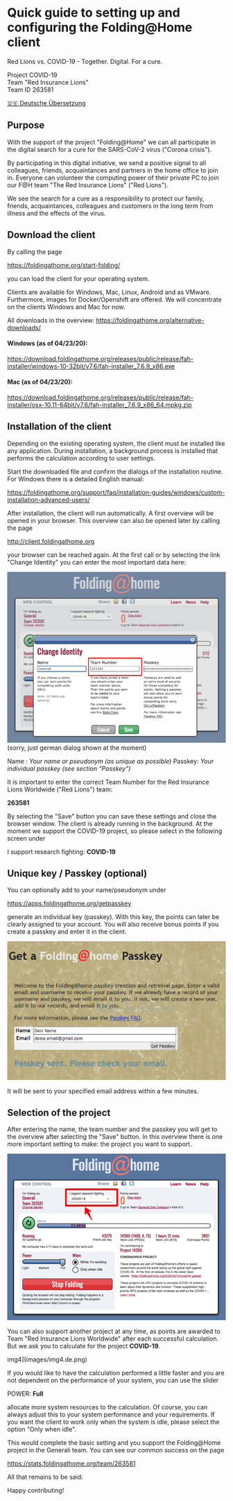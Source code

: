 # Quick guide to setting up and configuring the Folding@Home client

Red Lions vs. COVID-19 - Together. Digital. For a cure.

Project COVID-19  
Team "Red Insurance Lions"  
Team ID 263581  

[🇩🇪 Deutsche Übersetzung](README.de.md)

## Purpose
With the support of the project "Folding@Home" we can all participate in the digital search for a cure for the SARS-CoV-2 virus ("Corona crisis").

By participating in this digital initiative, we send a positive signal to all colleagues, friends, acquaintances and partners in the home office to join in. Everyone can volunteer the computing power of their private PC to join our F@H team "The Red Insurance Lions" ("Red Lions").

We see the search for a cure as a responsibility to protect our family, friends, acquaintances, colleagues and customers in the long term from illness and the effects of the virus.

## Download the client

By calling the page

https://foldingathome.org/start-folding/

you can load the client for your operating system.

Clients are available for Windows, Mac, Linux, Android and as VMware. Furthermore, images for Docker/Openshift are offered. We will concentrate on the clients Windows and Mac for now.

All downloads in the overview:
https://foldingathome.org/alternative-downloads/

#### Windows (as of 04/23/20):
https://download.foldingathome.org/releases/public/release/fah-installer/windows-10-32bit/v7.6/fah-installer_7.6.9_x86.exe

#### Mac (as of 04/23/20):
https://download.foldingathome.org/releases/public/release/fah-installer/osx-10.11-64bit/v7.6/fah-installer_7.6.9_x86_64.mpkg.zip

## Installation of the client

Depending on the existing operating system, the client must be installed like any application. During installation, a background process is installed that performs the calculation according to user settings.

Start the downloaded file and confirm the dialogs of the installation routine. For Windows there is a detailed English manual:

https://foldingathome.org/support/faq/installation-guides/windows/custom-installation-advanced-users/

After installation, the client will run automatically. A first overview will be opened in your browser. This overview can also be opened later by calling the page

http://client.foldingathome.org 

your browser can be reached again. At the first call or by selecting the link "Change Identity" you can enter the most important data here:

![img1](images/img1.de.png)
(sorry, just german dialog shown at the moment)

Name : _Your name or pseudonym (as unique as possible)_
Passkey: _Your individual passkey (see section "Passkey")_

It is important to enter the correct Team Number for the Red Insurance Lions Worldwide ("Red Lions") team:

**263581**

By selecting the "Save" button you can save these settings and close the browser window. The client is already running in the background. At the moment we support the COVID-19 project, so please select in the following screen under

I support research fighting: **COVID-19**

## Unique key / Passkey (optional)

You can optionally add to your name/pseudonym under

https://apps.foldingathome.org/getpasskey

generate an individual key (passkey). With this key, the points can later be clearly assigned to your account. You will also receive bonus points if you create a passkey and enter it in the client.

![img2](images/img2.de.png)

It will be sent to your specified email address within a few minutes.

## Selection of the project

After entering the name, the team number and the passkey you will get to the overview after selecting the "Save" button. In this overview there is one more important setting to make: the project you want to support.

![img3](images/img3.de.png)

You can also support another project at any time, as points are awarded to Team "Red Insurance Lions Worldwide" after each successful calculation. But we ask you to calculate for the project **COVID-19**.

img4](images/img4.de.png)

If you would like to have the calculation performed a little faster and you are not dependent on the performance of your system, you can use the slider

POWER: **Full**

allocate more system resources to the calculation. Of course, you can always adjust this to your system performance and your requirements. If you want the client to work only when the system is idle, please select the option "Only when idle".

This would complete the basic setting and you support the Folding@Home project in the Generali team. You can see our common success on the page

https://stats.foldingathome.org/team/263581

All that remains to be said:

Happy contributing!
